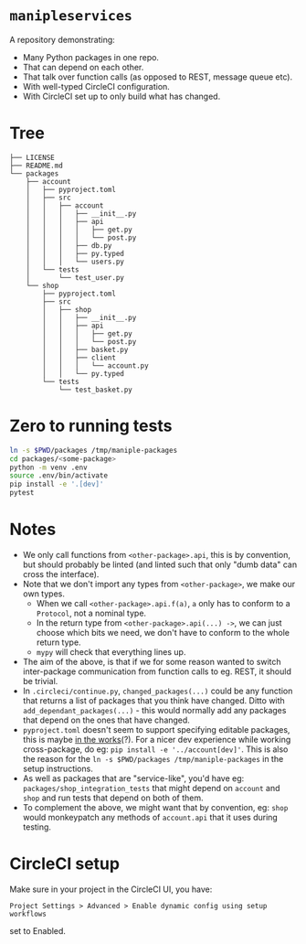 # `manipleservices`

A repository demonstrating:

- Many Python packages in one repo.
- That can depend on each other.
- That talk over function calls (as opposed to REST, message queue etc).
- With well-typed CircleCI configuration.
- With CircleCI set up to only build what has changed.

# Tree

```
├── LICENSE
├── README.md
└── packages
    ├── account
    │   ├── pyproject.toml
    │   ├── src
    │   │   ├── account
    │   │   │   ├── __init__.py
    │   │   │   ├── api
    │   │   │   │   ├── get.py
    │   │   │   │   └── post.py
    │   │   │   ├── db.py
    │   │   │   ├── py.typed
    │   │   │   └── users.py
    │   └── tests
    │       └── test_user.py
    └── shop
        ├── pyproject.toml
        ├── src
        │   ├── shop
        │   │   ├── __init__.py
        │   │   ├── api
        │   │   │   ├── get.py
        │   │   │   └── post.py
        │   │   ├── basket.py
        │   │   ├── client
        │   │   │   └── account.py
        │   │   └── py.typed
        └── tests
            └── test_basket.py
```

# Zero to running tests

```bash
ln -s $PWD/packages /tmp/maniple-packages
cd packages/<some-package>
python -m venv .env
source .env/bin/activate
pip install -e '.[dev]'
pytest
```

# Notes

- We only call functions from `<other-package>.api`, this is by convention, but should probably be linted (and linted such that only "dumb data" can cross the interface).
- Note that we don't import any types from `<other-package>`, we make our own types.
    - When we call `<other-package>.api.f(a)`, `a` only has to conform to a `Protocol`, not a nominal type.
    - In the return type from `<other-package>.api(...) ->`, we can just choose which bits we need, we don't have to conform to the whole return type.
    - `mypy` will check that everything lines up.
- The aim of the above, is that if we for some reason wanted to switch inter-package communication from function calls to eg. REST, it should be trivial.
- In `.circleci/continue.py`, `changed_packages(...)` could be any function that returns a list of packages that you think have changed. Ditto with `add_dependant_packages(...)` - this would normally add any packages that depend on the ones that have changed.
- `pyproject.toml` doesn't seem to support specifying editable packages, this is maybe [in the works](https://peps.python.org/pep-0660/)(?). For a nicer dev experience while working cross-package, do eg: `pip install -e '../account[dev]'`. This is also the reason for the `ln -s $PWD/packages /tmp/maniple-packages` in the setup instructions.
- As well as packages that are "service-like", you'd have eg: `packages/shop_integration_tests` that might depend on `account` and `shop` and run tests that depend on both of them.
- To complement the above, we might want that by convention, eg: `shop` would monkeypatch any methods of `account.api` that it uses during testing.

# CircleCI setup

Make sure in your project in the CircleCI UI, you have:

```
Project Settings > Advanced > Enable dynamic config using setup workflows
```

set to Enabled.
